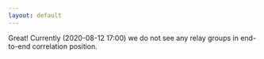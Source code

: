 ```yaml
---
layout: default
---
```



Great! Currently (2020-08-12 17:00) we do not see any relay groups
in end-to-end correlation position.
